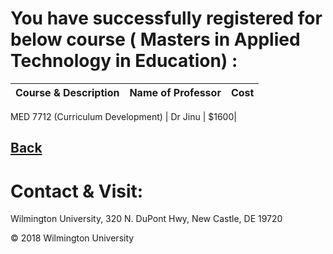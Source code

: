# You have successfully registered for below course ( Masters in Applied Technology in Education) :

|Course & Description| Name of Professor |Cost | 
|---    | ---               | --- |

MED 7712 (Curriculum Development) | Dr Jinu | $1600|

[Back](https://tuojeanbaptiste.github.io/TeamC/msate.html)
---

# Contact & Visit: 
Wilmington University, 
320 N. 
DuPont Hwy, 
New Castle, DE 19720 

<div>
   &copy; 2018 Wilmington University
</div>
